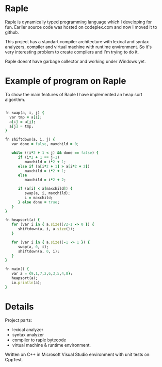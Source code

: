 Raple
=====

Raple is dynamically typed programming language which I developing for fun. Earlier source code was hosted on codeplex.com and now I moved it to github.

This project has a standart compiler architecture with lexical and syntax analyzers, compiler and virtual machine with runtime environment. So it's very interesting problem to create compilers and I'm trying to do it.

Raple doesnt have garbage collector and working under Windows yet.

Example of program on Raple
=====

To show the main features of Raple I have implemented an heap sort algorithm.

```ruby

fn swap(a, i, j) {
  var tmp = a[i];
  a[i] = a[j];
  a[j] = tmp;
}

fn shiftdown(a, i, j) {
   var done = false, maxchild = 0;

   while ((i*2 + 1 < j) && done == false) {
      if (i*2 + 1 == j-1)
         maxchild = i*2 + 1;
      else if (a[i*2 + 1] > a[i*2 + 2])
         maxchild = i*2 + 1;
      else
         maxchild = i*2 + 2;

      if (a[i] < a[maxchild]) {
         swap(a, i, maxchild);
         i = maxchild;
      } else done = true;
   }
}

fn heapsort(a) {
   for (var i in { a.size()/2-1 -> 0 }) {
      shiftdown(a, i, a.size());
   }

   for (var i in { a.size()-1 -> 1 }) {
      swap(a, 0, i);
      shiftdown(a, 0, i);
   }
}

fn main() {
   var a = {9,1,7,2,6,3,5,4,8};
   heapsort(a);
   io.println(a);
}
```


Details
=====

Project parts:
- lexical analyzer
- syntax analyzer
- compiler to raple bytecode
- virtual machine & runtime environment.

Written on C++ in Microsoft Visual Studio environment with unit tests on CppTest.
